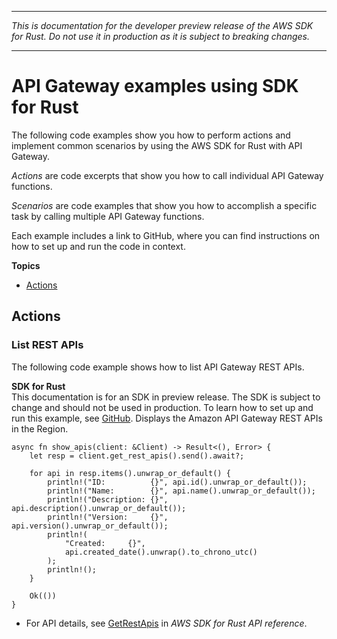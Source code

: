 --------

 *This is documentation for the developer preview release of the AWS SDK for Rust\. Do not use it in production as it is subject to breaking changes\.* 

--------

# API Gateway examples using SDK for Rust<a name="rust_api-gateway_code_examples"></a>

The following code examples show you how to perform actions and implement common scenarios by using the AWS SDK for Rust with API Gateway\.

*Actions* are code excerpts that show you how to call individual API Gateway functions\.

*Scenarios* are code examples that show you how to accomplish a specific task by calling multiple API Gateway functions\.

Each example includes a link to GitHub, where you can find instructions on how to set up and run the code in context\.

**Topics**
+ [Actions](#w14aac14b9c11c13)

## Actions<a name="w14aac14b9c11c13"></a>

### List REST APIs<a name="api-gateway_GetRestApis_rust_topic"></a>

The following code example shows how to list API Gateway REST APIs\.

**SDK for Rust**  
This documentation is for an SDK in preview release\. The SDK is subject to change and should not be used in production\.
 To learn how to set up and run this example, see [GitHub](https://github.com/awsdocs/aws-doc-sdk-examples/tree/main/rust_dev_preview/apigateway#code-examples)\. 
Displays the Amazon API Gateway REST APIs in the Region\.  

```
async fn show_apis(client: &Client) -> Result<(), Error> {
    let resp = client.get_rest_apis().send().await?;

    for api in resp.items().unwrap_or_default() {
        println!("ID:          {}", api.id().unwrap_or_default());
        println!("Name:        {}", api.name().unwrap_or_default());
        println!("Description: {}", api.description().unwrap_or_default());
        println!("Version:     {}", api.version().unwrap_or_default());
        println!(
            "Created:     {}",
            api.created_date().unwrap().to_chrono_utc()
        );
        println!();
    }

    Ok(())
}
```
+  For API details, see [GetRestApis](https://docs.rs/releases/search?query=aws-sdk) in *AWS SDK for Rust API reference*\. 